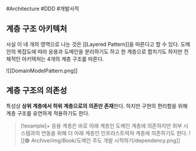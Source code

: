 #Architecture #DDD #개발서적 

## 계층 구조 아키텍처
사실 이 네 개의 영역으로 나눈 것은 [[Layered Pattern]]을 따른다고 할 수 있다. 도메인의 복잡도에 따라 응용과 도메인을 분리하기도 하고 한 계층으로 합치기도 하지만 전체적인 아키텍처는 4개의 계층 구조를 따른다.



![[DomainModelPattern.png]]

## 계층 구조의 의존성
특성상 **상위 계층에서 하위 계층으로의 의존만 존재**한다. 하지만 구현의 편리함을 위해 계층 구조를 유연하게 적용하기도 한다.

> [!example]+ 
> 응용 계층은 바로 아래 계층인 도메인 계층에 의존하지만 외부 시스템과의 연동을 위해 더 아래 계층인 인프라스트럭처 계층에 의존하기도 한다.
> ![[🟣 Archive/img/Book/도메인 주도 개발 시작하기/dependency.png]]